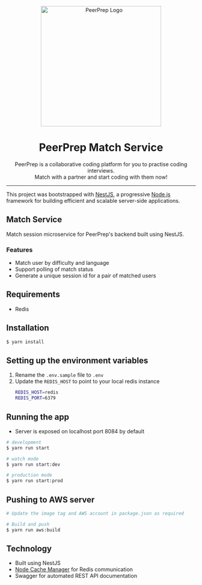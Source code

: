<p align="center">
  <img src="../../frontend/build/peerprep.svg" width="320" alt="PeerPrep Logo" />
</p>
<h1 align="center">PeerPrep Match Service</h1>
<p align="center">PeerPrep is a collaborative coding platform for you to practise coding interviews. <br/>Match with a partner and start coding with them now!</p>

---

This project was bootstrapped with [NestJS](https://nestjs.com/), a progressive <a href="http://nodejs.org" target="_blank">Node.js</a> framework for building efficient and scalable server-side applications.</p>

## Match Service

Match session microservice for PeerPrep's backend built using NestJS. 

### Features
* Match user by difficulty and language
* Support polling of match status
* Generate a unique session id for a pair of matched users

## Requirements
* Redis

## Installation

```bash
$ yarn install
```

## Setting up the environment variables
1. Rename the `.env.sample` file to `.env`
2. Update the `REDIS_HOST` to point to your local redis instance
    ``` bash
    REDIS_HOST=redis
    REDIS_PORT=6379
    ```

## Running the app

* Server is exposed on localhost port 8084 by default
```bash
# development
$ yarn run start

# watch mode
$ yarn run start:dev

# production mode
$ yarn run start:prod
```

## Pushing to AWS server

```bash
# Update the image tag and AWS account in package.json as required

# Build and push
$ yarn run aws:build
```

## Technology
* Built using NestJS
* [Node Cache Manager](https://github.com/BryanDonovan/node-cache-manager#readme) for Redis communication
* Swagger for automated REST API documentation